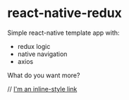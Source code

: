 # react-native-redux
Simple react-native template app with:
  * redux logic
  * native navigation
  * axios
  
What do you want more?

// [I'm an inline-style link](https://www.google.com)
